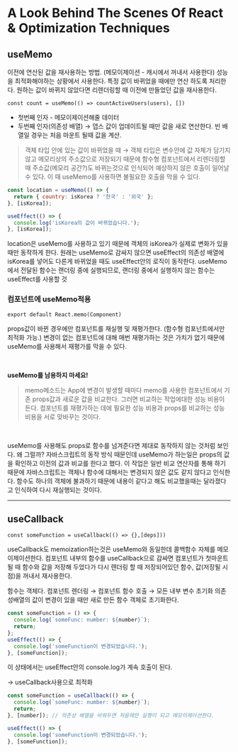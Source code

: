 # A Look Behind The Scenes Of React & Optimization Techniques

## useMemo

이전에 연산된 값을 재사용하는 방법. (메모이제이션 - 캐시에서 꺼내서 사용한다)
성능을 최적화해야하는 상황에서 사용한다.
특정 값이 바뀌었을 때에만 연산 하도록 처리한다.
원하는 값이 바뀌지 않았다면 리렌더링할 때 이전에 만들었던 값을 재사용한다.

`const count = useMemo(() => countActiveUsers(users), [])`

- 첫번째 인자 - 메모이제이션해줄 데이터
- 두번째 인자(의존성 배열) → 뎁스 값이 업데이트될 때만 값을 새로 연산한다. 빈 배열일 경우는 처음 마운트 될때 값을 계산.

> 객체 타입 안에 있는 값이 바뀌었을 때 → 객체 타입은 변수안에 값 자체가 담기지 않고 메모리상의 주소값으로 저장되기 때문에 함수형 컴포넌트에서 리렌더링할 때 주소값(메모리 공간?)도 바뀌는것으로 인식되어 예상하지 않은 호출이 일어날 수 있다. 이 때 useMemo를 사용하면 불필요한 호출을 막을 수 있다.

```js
const location = useMemo(() => {
  return { country: isKorea ? '한국' : '외국' };
}, [isKorea]);

useEffect(() => {
  console.log('isKorea의 값이 바뀌었습니다.');
}, [isKorea]);
```

location은 useMemo를 사용하고 있기 때문에 객체의 isKorea가 실제로 변화가 있을 때만 동작하게 한다.
원래는 useMemo로 감싸지 않으면 useEffect의 의존성 배열에 isKorea를 넣어도 다른게 바뀌었을 때도 useEffect안의 로직이 동작한다.
useMemo에서 전달된 함수는 랜더링 중에 실행되므로, 랜더링 중에서 실행하지 않는 함수는 useEffect를 사용할 것

### 컴포넌트에 useMemo적용

`export default React.memo(Component)`

props값이 바뀐 경우에만 컴포넌트를 재실행 및 재평가한다. (함수형 컴포넌트에서만 최적화 가능.)
변경이 없는 컴포넌트에 대해 매번 재평가하는 것은 가치가 없기 때문에 useMemo를 사용해서 재평가를 막을 수 있다.

<br/>

**useMemo를 남용하지 마세요!**

> memo메소드는 App에 변경이 발생할 때마다 memo를 사용한 컴포넌트에서 기존 props값과 새로운 값을 비교한다. 그러면 비교하는 작업에대한 성능 비용이 든다. 컴포넌트를 재평가하는 데에 필요한 성능 비용과 props를 비교하는 성능 비용을 서로 맞바꾸는 것이다.

<br/>

useMemo를 사용해도 props로 함수를 넘겨준다면 제대로 동작하지 않는 것처럼 보인다. 왜 그럴까? 자바스크립트의 동작 방식 때문인데 useMemo가 하는일은 props의 값을 확인하고 이전의 값과 비교를 한다고 했다. 이 작업은 일반 비교 연산자를 통해 하기 때문에 자바스크립트는 객체나 함수에 대해서는 변경되지 않은 값도 같지 않다고 인식한다. 함수도 하나의 객체에 불과하기 때문에 내용이 같다고 해도 비교했을때는 달라졌다고 인식하여 다시 재실행되는 것이다.

---

## useCallback

`const someFunction = useCallback(() => {},[deps]))`

useCallback도 memoization하는것은 useMemo와 동일한데 콜백함수 자체를 메모이제이션한다.
컴포넌트 내부의 함수를 useCallback으로 감싸면 컴포넌트가 첫마운트 될 때 함수와 값을 저장해 두었다가 다시 렌더링 할 때 저장되어있던 함수, 값(저장될 시점)을 꺼내서 재사용한다.

함수는 객체다.
컴포넌트 렌더링 → 컴포넌트 함수 호출 → 모든 내부 변수 초기화
의존성배열의 값이 변경이 있을 때만 새로 만든 함수 객체로 초기화한다.

```js
const someFunction = () => {
  console.log(`someFunc: number: ${number}`);
  return;
};
useEffect(() => {
  console.log('someFunction이 변경되었습니다.');
}, [someFunction]);
```

이 상태에서는 useEffect안의 console.log가 계속 호출이 된다.

→ useCallback사용으로 최적화

```js
const someFunction = useCallback(() => {
  console.log(`someFunc: number: ${number}`);
  return;
}, [number]); // 의존성 배열을 비워두면 처음에만 실행이 되고 메모이제이션한다.

useEffect(() => {
  console.log('someFunction이 변경되었습니다.');
}, [someFunction]);
```
